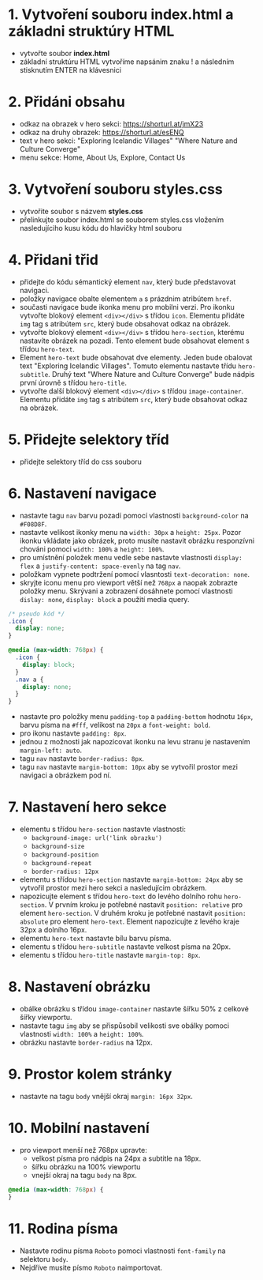 # 1. Vytvoření souboru index.html a základni struktúry HTML

- vytvořte soubor **index.html**
- základní struktúru HTML vytvoříme napsánim znaku ! a následním stisknutím ENTER na klávesnici

# 2. Přidáni obsahu

- odkaz na obrazek v hero sekci: https://shorturl.at/jmX23
- odkaz na druhy obrazek: https://shorturl.at/esENQ
- text v hero sekci:
  "Exploring Icelandic Villages"
  "Where Nature and Culture Converge"
- menu sekce: Home, About Us, Explore, Contact Us

# 3. Vytvoření souboru styles.css

- vytvořite soubor s názvem **styles.css**
- přelinkujte soubor index.html se souborem styles.css vložením nasledujíciho kusu kódu do hlavičky html souboru

# 4. Přidani třid

- přidejte do kódu sémantický element `nav`, který bude představovat navigaci.
- položky navigace obalte elementem `a` s prázdnim atribútem `href`.
- současti navigace bude ikonka menu pro mobilni verzi. Pro ikonku vytvořte blokový element `<div></div>` s třídou `icon`. Elementu přidáte `img` tag s atribútem `src`, který bude obsahovat odkaz na obrázek.
- vytvořte blokový element `<div></div>` s třídou `hero-section`, kterému nastavíte obrázek na pozadi. Tento element bude obsahovat element s třídou `hero-text`.
- Element `hero-text` bude obsahovat dve elementy. Jeden bude obalovat text "Exploring Icelandic Villages". Tomuto elementu nastavte třídu `hero-subtitle`. Druhý text "Where Nature and Culture Converge" bude nádpis první úrovně s třídou `hero-title`.
- vytvořte další blokový element `<div></div>` s třídou `image-container`. Elementu přidáte `img` tag s atribútem `src`, který bude obsahovat odkaz na obrázek.

# 5. Přidejte selektory tříd

- přidejte selektory tříd do css souboru

# 6. Nastavení navigace

- nastavte tagu `nav` barvu pozadí pomocí vlastnosti `background-color` na `#F08D8F`.
- nastavte velikost ikonky menu na `width: 30px` a `height: 25px`. Pozor ikonku vkládate jako obrázek, proto musíte nastavit obrázku responzívni chováni pomoci `width: 100%` a `height: 100%`.
- pro umístnění položek menu vedle sebe nastavte vlastnosti `display: flex` a `justify-content: space-evenly` na tag `nav`.
- položkam vypnete podtržení pomocí vlasntosti `text-decoration: none`.
- skryjte iconu menu pro viewport větší než `768px` a naopak zobrazte položky menu. Skrývani a zobrazení dosáhnete pomocí vlastnosti `dislay: none`, `display: block` a použití media query.

```css
/* pseudo kód */
.icon {
  display: none;
}

@media (max-width: 768px) {
  .icon {
    display: block;
  }
  .nav a {
    display: none;
  }
}
```

- nastavte pro položky menu `padding-top` a `padding-bottom` hodnotu `16px`, barvu písma na `#fff`, velikost na `20px` a `font-weight: bold`.
- pro ikonu nastavte `padding: 8px`.
- jednou z možnosti jak napozicovat ikonku na levu stranu je nastavením `margin-left: auto`.
- tagu `nav` nastavte `border-radius: 8px`.
- tagu `nav` nastavte `margin-bottom: 10px` aby se vytvořil prostor mezi navigaci a obrázkem pod ní.

# 7. Nastavení hero sekce

- elementu s třídou `hero-section` nastavte vlastnosti:
  - `background-image: url('link obrazku')`
  - `background-size`
  - `background-position`
  - `background-repeat`
  - `border-radius: 12px`
- elementu s třídou `hero-section` nastavte `margin-bottom: 24px` aby se vytvořil prostor mezi hero sekci a nasledujícim obrázkem.
- napozicujte element s třídou `hero-text` do levého dolního rohu `hero-section`. V prvním kroku je potřebné nastavit `position: relative` pro element `hero-section`. V druhém kroku je potřebné nastavit `position: absolute` pro element `hero-text`. Element napozicujte z levého kraje 32px a dolního 16px.
- elementu `hero-text` nastavte bílu barvu písma.
- elementu s třídou `hero-subtitle` nastavte velkost písma na 20px.
- elementu s třídou `hero-title` nastavte `margin-top: 8px`.

# 8. Nastavení obrázku

- obálke obrázku s třídou `image-container` nastavte šířku 50% z celkové šířky viewportu.
- nastavte tagu `img` aby se přispůsobil velikosti sve obálky pomoci vlastnosti `width: 100%` a `height: 100%`.
- obrázku nastavte `border-radius` na 12px.

# 9. Prostor kolem stránky

- nastavte na tagu `body` vnější okraj `margin: 16px 32px`.

# 10. Mobilní nastavení

- pro viewport menší než 768px upravte:
  - velkost písma pro nádpis na 24px a subtitle na 18px.
  - šířku obrázku na 100% viewportu
  - vnejší okraj na tagu `body` na 8px.

```css
@media (max-width: 768px) {
}
```

# 11. Rodina písma

- Nastavte rodinu písma `Roboto` pomoci vlastnosti `font-family` na selektoru `body`.
- Nejdříve musite písmo `Roboto` naimportovat.
